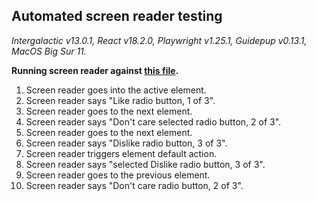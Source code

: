 ## Automated screen reader testing

_Intergalactic v13.0.1, React v18.2.0, Playwright v1.25.1,
Guidepup v0.13.1, MacOS Big Sur 11._

**Running screen reader against [this file](https://github.com/semrush/intergalactic/blob/master/website/docs/components/pills/examples/basic.jsx).**

1. Screen reader goes into the active element.
2. Screen reader says "Like radio button, 1 of 3".
3. Screen reader goes to the next element.
4. Screen reader says "Don't care selected radio button, 2 of 3".
5. Screen reader goes to the next element.
6. Screen reader says "Dislike radio button, 3 of 3".
7. Screen reader triggers element default action.
8. Screen reader says "selected Dislike radio button, 3 of 3".
9. Screen reader goes to the previous element.
10. Screen reader says "Don't care radio button, 2 of 3".

